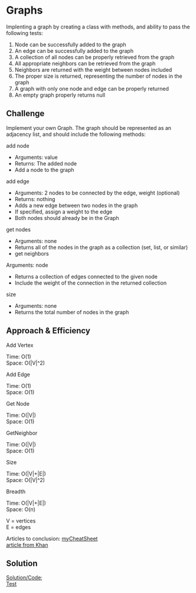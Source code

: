 # Graphs  

Implenting a graph by creating a class with methods, and ability to pass the following tests:  

1. Node can be successfully added to the graph
2. An edge can be successfully added to the graph
3. A collection of all nodes can be properly retrieved from the graph
4. All appropriate neighbors can be retrieved from the graph
5. Neighbors are returned with the weight between nodes included
6. The proper size is returned, representing the number of nodes in the graph
7. A graph with only one node and edge can be properly returned
8. An empty graph properly returns null

## Challenge  

Implement your own Graph. The graph should be represented as an adjacency list, and should include the following methods:  

add node  

- Arguments: value
- Returns: The added node
- Add a node to the graph

add edge  

- Arguments: 2 nodes to be connected by the edge, weight (optional)
- Returns: nothing
- Adds a new edge between two nodes in the graph
- If specified, assign a weight to the edge
- Both nodes should already be in the Graph

get nodes  

- Arguments: none
- Returns all of the nodes in the graph as a collection (set, list, or similar)
- get neighbors

Arguments: node  

- Returns a collection of edges connected to the given node
- Include the weight of the connection in the returned collection

size  

- Arguments: none
- Returns the total number of nodes in the graph

## Approach & Efficiency  

Add Vertex  

Time: O(1)  
Space: O(|V|^2)  

Add Edge  

Time: O(1)  
Space: O(1)  

Get Node  

Time: O(|V|)  
Space: O(1)  

GetNeighbor  

Time: O(|V|)  
Space: O(1)  

Size  

Time: O(|V|+|E|)  
Space: O(|V|^2)  

Breadth  

Time: O(|V|+|E|)  
Space: O(n)  

V = vertices  
E = edges  

Articles to conclusion: [myCheatSheet](https://static.packt-cdn.com/downloads/4874OS_Appendix_Big_O_Cheat_Sheet.pdf)  
                        [article from Khan](https://www.khanacademy.org/computing/computer-science/algorithms/breadth-first-search/a/analysis-of-breadth-first-search)  

## Solution  

[Solution/Code](https://github.com/bpfingston/data-structures-and-algorithms/blob/main/javascript/401/Challenge-35/module/graph.js);  
[Test](https://github.com/bpfingston/data-structures-and-algorithms/blob/main/javascript/401/Challenge-35/__Test__/challenge35.test.js)  
